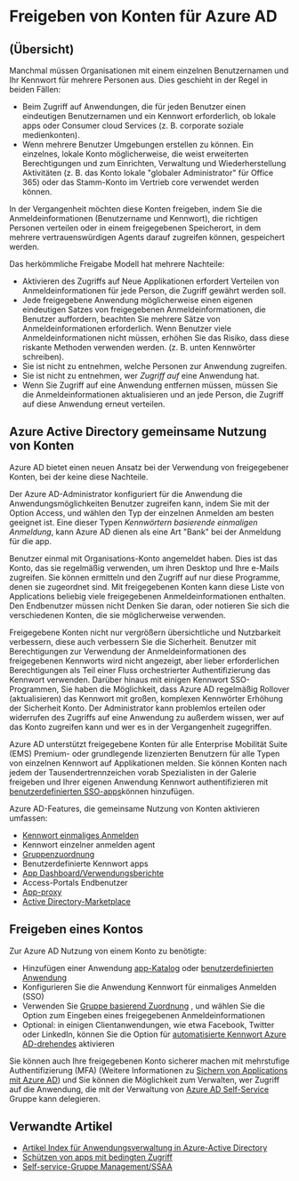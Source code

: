 <properties
    pageTitle="Freigabe von Konten Azure AD-|  Microsoft Azure"
    description="Beschreibt, wie Azure Active Directory Unternehmen Konten für lokale apps und Consumer Cloud Services sicher freigeben können."
    services="active-directory"
    documentationCenter=""
    authors="msStevenPo"
    manager="femila"
    editor=""/>

 <tags
    ms.service="active-directory"
    ms.workload="identity"
    ms.tgt_pltfrm="na"
    ms.devlang="na"
    ms.topic="article"
    ms.date="02/09/2016"  
    ms.author="stevenpo"/>

# <a name="sharing-accounts-with-azure-ad"></a>Freigeben von Konten für Azure AD

## <a name="overview"></a>(Übersicht)
Manchmal müssen Organisationen mit einem einzelnen Benutzernamen und Ihr Kennwort für mehrere Personen aus. Dies geschieht in der Regel in beiden Fällen:

- Beim Zugriff auf Anwendungen, die für jeden Benutzer einen eindeutigen Benutzernamen und ein Kennwort erforderlich, ob lokale apps oder Consumer cloud Services (z. B. corporate soziale medienkonten).
- Wenn mehrere Benutzer Umgebungen erstellen zu können. Ein einzelnes, lokale Konto möglicherweise, die weist erweiterten Berechtigungen und zum Einrichten, Verwaltung und Wiederherstellung Aktivitäten (z. B. das Konto lokale "globaler Administrator" für Office 365) oder das Stamm-Konto im Vertrieb core verwendet werden können.

In der Vergangenheit möchten diese Konten freigeben, indem Sie die Anmeldeinformationen (Benutzername und Kennwort), die richtigen Personen verteilen oder in einem freigegebenen Speicherort, in dem mehrere vertrauenswürdigen Agents darauf zugreifen können, gespeichert werden.

Das herkömmliche Freigabe Modell hat mehrere Nachteile:

- Aktivieren des Zugriffs auf Neue Applikationen erfordert Verteilen von Anmeldeinformationen für jede Person, die Zugriff gewährt werden soll.
- Jede freigegebene Anwendung möglicherweise einen eigenen eindeutigen Satzes von freigegebenen Anmeldeinformationen, die Benutzer auffordern, beachten Sie mehrere Sätze von Anmeldeinformationen erforderlich. Wenn Benutzer viele Anmeldeinformationen nicht müssen, erhöhen Sie das Risiko, dass diese riskante Methoden verwenden werden. (z. B. unten Kennwörter schreiben).
- Sie ist nicht zu entnehmen, welche Personen zur Anwendung zugreifen.
- Sie ist nicht zu entnehmen, wer *Zugriff auf* eine Anwendung hat.
- Wenn Sie Zugriff auf eine Anwendung entfernen müssen, müssen Sie die Anmeldeinformationen aktualisieren und an jede Person, die Zugriff auf diese Anwendung erneut verteilen.

## <a name="azure-active-directory-account-sharing"></a>Azure Active Directory gemeinsame Nutzung von Konten

Azure AD bietet einen neuen Ansatz bei der Verwendung von freigegebener Konten, bei der keine diese Nachteile.

Der Azure AD-Administrator konfiguriert für die Anwendung die Anwendungsmöglichkeiten Benutzer zugreifen kann, indem Sie mit der Option Access, und wählen den Typ der einzelnen Anmelden am besten geeignet ist. Eine dieser Typen *Kennwörtern basierende einmaligen Anmeldung*, kann Azure AD dienen als eine Art "Bank" bei der Anmeldung für die app.

Benutzer einmal mit Organisations-Konto angemeldet haben. Dies ist das Konto, das sie regelmäßig verwenden, um ihren Desktop und Ihre e-Mails zugreifen. Sie können ermitteln und den Zugriff auf nur diese Programme, denen sie zugeordnet sind. Mit freigegebenen Konten kann diese Liste von Applications beliebig viele freigegebenen Anmeldeinformationen enthalten. Den Endbenutzer müssen nicht Denken Sie daran, oder notieren Sie sich die verschiedenen Konten, die sie möglicherweise verwenden.

Freigegebene Konten nicht nur vergrößern übersichtliche und Nutzbarkeit verbessern, diese auch verbessern Sie die Sicherheit. Benutzer mit Berechtigungen zur Verwendung der Anmeldeinformationen des freigegebenen Kennworts wird nicht angezeigt, aber lieber erforderlichen Berechtigungen als Teil einer Fluss orchestrierter Authentifizierung das Kennwort verwenden. Darüber hinaus mit einigen Kennwort SSO-Programmen, Sie haben die Möglichkeit, dass Azure AD regelmäßig Rollover (aktualisieren) das Kennwort mit großen, komplexen Kennwörter Erhöhung der Sicherheit Konto. Der Administrator kann problemlos erteilen oder widerrufen des Zugriffs auf eine Anwendung zu außerdem wissen, wer auf das Konto zugreifen kann und wer es in der Vergangenheit zugegriffen.

Azure AD unterstützt freigegebene Konten für alle Enterprise Mobilität Suite (EMS) Premium- oder grundlegende lizenzierten Benutzern für alle Typen von einzelnen Kennwort auf Applikationen melden. Sie können Konten nach jedem der Tausendertrennzeichen vorab Spezialisten in der Galerie freigeben und Ihrer eigenen Anwendung Kennwort authentifizieren mit [benutzerdefinierten SSO-apps](active-directory-sso-integrate-saas-apps.md)können hinzufügen.

Azure AD-Features, die gemeinsame Nutzung von Konten aktivieren umfassen:

- [Kennwort einmaliges Anmelden](active-directory-appssoaccess-whatis.md#password-based-single-sign-on)
- Kennwort einzelner anmelden agent
- [Gruppenzuordnung](active-directory-accessmanagement-self-service-group-management.md)
- Benutzerdefinierte Kennwort apps
- [App Dashboard/Verwendungsberichte](active-directory-passwords-get-insights.md)
- Access-Portals Endbenutzer
- [App-proxy](active-directory-application-proxy-get-started.md)
- [Active Directory-Marketplace](https://azure.microsoft.com/marketplace/active-directory/all/)

## <a name="sharing-an-account"></a>Freigeben eines Kontos
Zur Azure AD Nutzung von einem Konto zu benötigte:

- Hinzufügen einer Anwendung [app-Katalog](https://azure.microsoft.com/marketplace/active-directory/) oder [benutzerdefinierten Anwendung](http://blogs.technet.com/b/ad/archive/2015/06/17/bring-your-own-app-with-azure-ad-self-service-saml-configuration-gt-now-in-preview.aspx)
- Konfigurieren Sie die Anwendung Kennwort für einmaliges Anmelden (SSO)
- Verwenden Sie [Gruppe basierend Zuordnung](active-directory-accessmanagement-group-saasapps.md) , und wählen Sie die Option zum Eingeben eines freigegebenen Anmeldeinformationen
- Optional: in einigen Clientanwendungen, wie etwa Facebook, Twitter oder LinkedIn, können Sie die Option für [automatisierte Kennwort Azure AD-drehendes](http://blogs.technet.com/b/ad/archive/2015/02/20/azure-ad-automated-password-roll-over-for-facebook-twitter-and-linkedin-now-in-preview.aspx) aktivieren

Sie können auch Ihre freigegebenen Konto sicherer machen mit mehrstufige Authentifizierung (MFA) (Weitere Informationen zu [Sichern von Applications mit Azure AD](../multi-factor-authentication/multi-factor-authentication-get-started.md)) und Sie können die Möglichkeit zum Verwalten, wer Zugriff auf die Anwendung, die mit der Verwaltung von [Azure AD Self-Service](active-directory-accessmanagement-self-service-group-management.md) Gruppe kann delegieren.

## <a name="related-articles"></a>Verwandte Artikel

- [Artikel Index für Anwendungsverwaltung in Azure-Active Directory](active-directory-apps-index.md)
- [Schützen von apps mit bedingten Zugriff](active-directory-conditional-access.md)
- [Self-service-Gruppe Management/SSAA](active-directory-accessmanagement-self-service-group-management.md)

